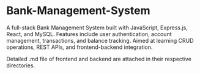 # Bank-Management-System
A full-stack Bank Management System built with JavaScript, Express.js, React, and MySQL. Features include user authentication, account management, transactions, and balance tracking. Aimed at learning CRUD operations, REST APIs, and frontend-backend integration.

Detailed .md file of frontend and backend are attached in their respective directories.
